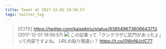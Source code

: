 ```yaml
---
title: Tweet at 2017-12-01 19:56:57
tags: twitter_log
---
```


> [!CITE] https://twitter.com/kaisekiriu/status/936549673606643713 (2017-12-01 19:56:57)
> ![](https://twitter.com/kaisekiriu/status/936549673606643713)
> この記事って「クシクラゲに肛門があったよ」って内容ですよね。
> URLの貼り間違い？ https://t.co/0WnNUcIC77
